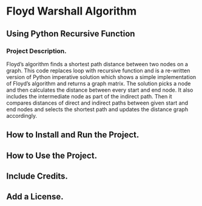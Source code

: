 # Floyd Warshall Algorithm
## Using Python Recursive Function

### Project Description. 
Floyd’s algorithm finds a shortest path distance between two nodes on a graph. This code replaces loop with recursive function and is a re-written version of Python imperative solution which shows a simple implementation of Floyd’s algorithm and returns a graph matrix. 
The solution picks a node and then calculates the distance between every start and end node. It also includes the intermediate node as part
of the indirect path. Then it compares distances of direct and indirect paths between given start and end nodes and selects the shortest path and updates the distance graph accordingly.

## How to Install and Run the Project.

## How to Use the Project. 

## Include Credits.

## Add a License. 
